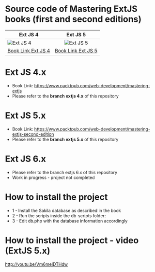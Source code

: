 # Source code of Mastering ExtJS books (first and second editions)

| Ext JS 4      | Ext JS 5      | 
| ------------- |:-------------:| 
| ![Ext JS 4](https://www.packtpub.com/sites/default/files/4005OScov.jpg)      | ![Ext JS 5](https://www.packtpub.com/sites/default/files/0457OT_B03756_Mastering%20Ext%20JS%20second%20edition_Frontcov.jpg) | 
|[Book Link Ext JS 4](https://www.packtpub.com/web-development/mastering-extjs)| [Book Link Ext JS 5](https://www.packtpub.com/web-development/mastering-extjs-second-edition)|

# Ext JS 4.x
- Book Link: https://www.packtpub.com/web-development/mastering-extjs
- Please refer to the **branch extjs 4.x** of this repository

# Ext JS 5.x
- Book Link: https://www.packtpub.com/web-development/mastering-extjs-second-edition
- Please refer to the **branch extjs 5.x** of this repository

# Ext JS 6.x
- Please refer to the branch extjs 6.x of this repository
- Work in progress - project not completed

# How to install the project

+ 1 - Install the Sakila database as described in the book
+ 2 - Run the scripts inside the db-scripts folder:
+ 3 - Edit db.php with the database information accordingly

# How to install the project - video (ExtJS 5.x)
http://youtu.be/Vm6meIDTHdw
